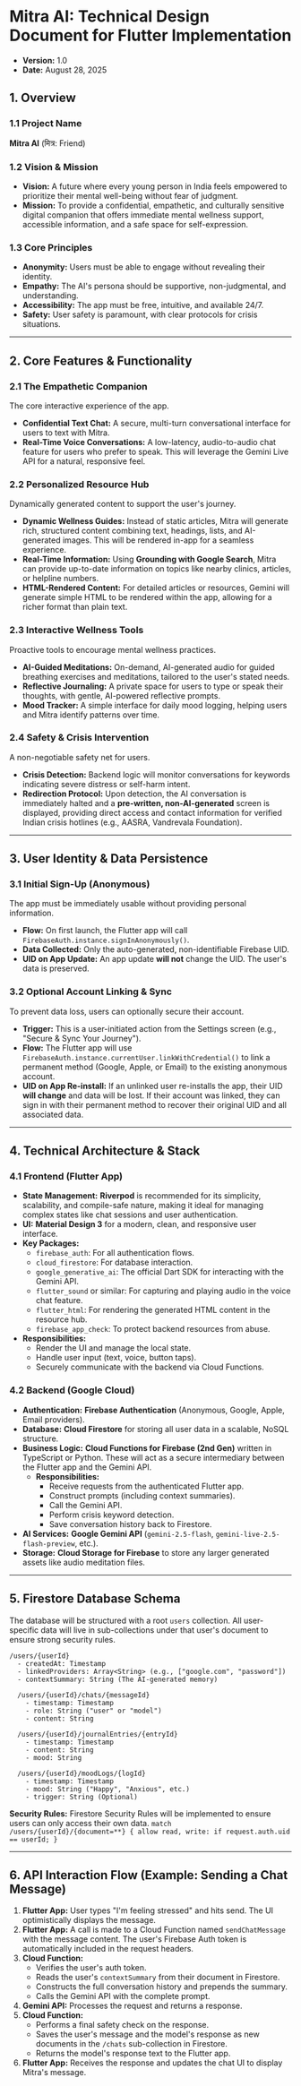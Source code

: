 # **Mitra AI: Technical Design Document for Flutter Implementation**

  * **Version:** 1.0
  * **Date:** August 28, 2025

## 1\. Overview

### 1.1 Project Name

**Mitra AI** (मित्र: Friend)

### 1.2 Vision & Mission

  * **Vision:** A future where every young person in India feels empowered to prioritize their mental well-being without fear of judgment.
  * **Mission:** To provide a confidential, empathetic, and culturally sensitive digital companion that offers immediate mental wellness support, accessible information, and a safe space for self-expression.

### 1.3 Core Principles

  * **Anonymity:** Users must be able to engage without revealing their identity.
  * **Empathy:** The AI's persona should be supportive, non-judgmental, and understanding.
  * **Accessibility:** The app must be free, intuitive, and available 24/7.
  * **Safety:** User safety is paramount, with clear protocols for crisis situations.

-----

## 2\. Core Features & Functionality

### 2.1 The Empathetic Companion

The core interactive experience of the app.

  * **Confidential Text Chat:** A secure, multi-turn conversational interface for users to text with Mitra.
  * **Real-Time Voice Conversations:** A low-latency, audio-to-audio chat feature for users who prefer to speak. This will leverage the Gemini Live API for a natural, responsive feel.

### 2.2 Personalized Resource Hub

Dynamically generated content to support the user's journey.

  * **Dynamic Wellness Guides:** Instead of static articles, Mitra will generate rich, structured content combining text, headings, lists, and AI-generated images. This will be rendered in-app for a seamless experience.
  * **Real-Time Information:** Using **Grounding with Google Search**, Mitra can provide up-to-date information on topics like nearby clinics, articles, or helpline numbers.
  * **HTML-Rendered Content:** For detailed articles or resources, Gemini will generate simple HTML to be rendered within the app, allowing for a richer format than plain text.

### 2.3 Interactive Wellness Tools

Proactive tools to encourage mental wellness practices.

  * **AI-Guided Meditations:** On-demand, AI-generated audio for guided breathing exercises and meditations, tailored to the user's stated needs.
  * **Reflective Journaling:** A private space for users to type or speak their thoughts, with gentle, AI-powered reflective prompts.
  * **Mood Tracker:** A simple interface for daily mood logging, helping users and Mitra identify patterns over time.

### 2.4 Safety & Crisis Intervention

A non-negotiable safety net for users.

  * **Crisis Detection:** Backend logic will monitor conversations for keywords indicating severe distress or self-harm intent.
  * **Redirection Protocol:** Upon detection, the AI conversation is immediately halted and a **pre-written, non-AI-generated** screen is displayed, providing direct access and contact information for verified Indian crisis hotlines (e.g., AASRA, Vandrevala Foundation).

-----

## 3\. User Identity & Data Persistence

### 3.1 Initial Sign-Up (Anonymous)

The app must be immediately usable without providing personal information.

  * **Flow:** On first launch, the Flutter app will call `FirebaseAuth.instance.signInAnonymously()`.
  * **Data Collected:** Only the auto-generated, non-identifiable Firebase UID.
  * **UID on App Update:** An app update **will not** change the UID. The user's data is preserved.

### 3.2 Optional Account Linking & Sync

To prevent data loss, users can optionally secure their account.

  * **Trigger:** This is a user-initiated action from the Settings screen (e.g., "Secure & Sync Your Journey").
  * **Flow:** The Flutter app will use `FirebaseAuth.instance.currentUser.linkWithCredential()` to link a permanent method (Google, Apple, or Email) to the existing anonymous account.
  * **UID on App Re-install:** If an unlinked user re-installs the app, their UID **will change** and data will be lost. If their account was linked, they can sign in with their permanent method to recover their original UID and all associated data.

-----

## 4\. Technical Architecture & Stack

### 4.1 Frontend (Flutter App)

  * **State Management:** **Riverpod** is recommended for its simplicity, scalability, and compile-safe nature, making it ideal for managing complex states like chat sessions and user authentication.
  * **UI:** **Material Design 3** for a modern, clean, and responsive user interface.
  * **Key Packages:**
      * `firebase_auth`: For all authentication flows.
      * `cloud_firestore`: For database interaction.
      * `google_generative_ai`: The official Dart SDK for interacting with the Gemini API.
      * `flutter_sound` or similar: For capturing and playing audio in the voice chat feature.
      * `flutter_html`: For rendering the generated HTML content in the resource hub.
      * `firebase_app_check`: To protect backend resources from abuse.
  * **Responsibilities:**
      * Render the UI and manage the local state.
      * Handle user input (text, voice, button taps).
      * Securely communicate with the backend via Cloud Functions.

### 4.2 Backend (Google Cloud)

  * **Authentication:** **Firebase Authentication** (Anonymous, Google, Apple, Email providers).
  * **Database:** **Cloud Firestore** for storing all user data in a scalable, NoSQL structure.
  * **Business Logic:** **Cloud Functions for Firebase (2nd Gen)** written in TypeScript or Python. These will act as a secure intermediary between the Flutter app and the Gemini API.
      * **Responsibilities:**
          * Receive requests from the authenticated Flutter app.
          * Construct prompts (including context summaries).
          * Call the Gemini API.
          * Perform crisis keyword detection.
          * Save conversation history back to Firestore.
  * **AI Services:** **Google Gemini API** (`gemini-2.5-flash`, `gemini-live-2.5-flash-preview`, etc.).
  * **Storage:** **Cloud Storage for Firebase** to store any larger generated assets like audio meditation files.

-----

## 5\. Firestore Database Schema

The database will be structured with a root `users` collection. All user-specific data will live in sub-collections under that user's document to ensure strong security rules.

```
/users/{userId}
  - createdAt: Timestamp
  - linkedProviders: Array<String> (e.g., ["google.com", "password"])
  - contextSummary: String (The AI-generated memory)

  /users/{userId}/chats/{messageId}
    - timestamp: Timestamp
    - role: String ("user" or "model")
    - content: String

  /users/{userId}/journalEntries/{entryId}
    - timestamp: Timestamp
    - content: String
    - mood: String

  /users/{userId}/moodLogs/{logId}
    - timestamp: Timestamp
    - mood: String ("Happy", "Anxious", etc.)
    - trigger: String (Optional)
```

**Security Rules:** Firestore Security Rules will be implemented to ensure users can only access their own data.
`match /users/{userId}/{document=**} { allow read, write: if request.auth.uid == userId; }`

-----

## 6\. API Interaction Flow (Example: Sending a Chat Message)

1.  **Flutter App:** User types "I'm feeling stressed" and hits send. The UI optimistically displays the message.
2.  **Flutter App:** A call is made to a Cloud Function named `sendChatMessage` with the message content. The user's Firebase Auth token is automatically included in the request headers.
3.  **Cloud Function:**
      * Verifies the user's auth token.
      * Reads the user's `contextSummary` from their document in Firestore.
      * Constructs the full conversation history and prepends the summary.
      * Calls the Gemini API with the complete prompt.
4.  **Gemini API:** Processes the request and returns a response.
5.  **Cloud Function:**
      * Performs a final safety check on the response.
      * Saves the user's message and the model's response as new documents in the `/chats` sub-collection in Firestore.
      * Returns the model's response text to the Flutter app.
6.  **Flutter App:** Receives the response and updates the chat UI to display Mitra's message.